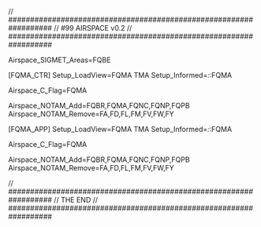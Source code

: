 // ##################################################################
//                 #99 AIRSPACE v0.2
// ##################################################################

Airspace_SIGMET_Areas=FQBE

[FQMA_CTR]
Setup_LoadView=FQMA TMA
Setup_Informed=*:*:FQMA

Airspace_C_Flag=FQMA

Airspace_NOTAM_Add=FQBR,FQMA,FQNC,FQNP,FQPB
Airspace_NOTAM_Remove=FA,FD,FL,FM,FV,FW,FY

[FQMA_APP]
Setup_LoadView=FQMA TMA
Setup_Informed=*:*:FQMA

Airspace_C_Flag=FQMA

Airspace_NOTAM_Add=FQBR,FQMA,FQNC,FQNP,FQPB
Airspace_NOTAM_Remove=FA,FD,FL,FM,FV,FW,FY


// ##################################################################
//                 THE END
// ##################################################################

